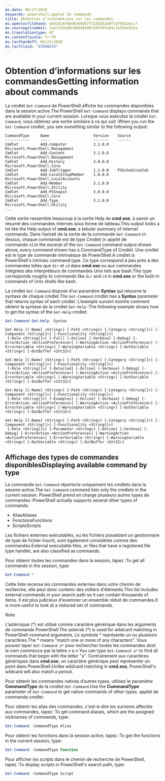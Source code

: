 ```yaml
---
ms.date: 08/27/2018
keywords: powershell,applet de commande
title: Obtention d’informations sur les commandes
ms.openlocfilehash: eb918c6f89d8369db775258263a8f7a7902a6cc7
ms.sourcegitcommit: 2aec310ad0c0b048400cb56f6fa64c1e554c812a
ms.translationtype: HT
ms.contentlocale: fr-FR
ms.lasthandoff: 05/23/2020
ms.locfileid: "83808635"
---
```

# <a name="getting-information-about-commands"></a><span data-ttu-id="dd854-103">Obtention d’informations sur les commandes</span><span class="sxs-lookup"><span data-stu-id="dd854-103">Getting information about commands</span></span>

<span data-ttu-id="dd854-104">La cmdlet `Get-Command` de PowerShell affiche les commandes disponibles dans la session active.</span><span class="sxs-lookup"><span data-stu-id="dd854-104">The PowerShell `Get-Command` displays commands that are available in your current session.</span></span>
<span data-ttu-id="dd854-105">Lorsque vous exécutez la cmdlet `Get-Command`, vous obtenez une sortie similaire à ce qui suit :</span><span class="sxs-lookup"><span data-stu-id="dd854-105">When you run the `Get-Command` cmdlet, you see something similar to the following output:</span></span>

```output
CommandType     Name                    Version    Source
-----------     ----                    -------    ------
Cmdlet          Add-Computer            3.1.0.0    Microsoft.PowerShell.Management
Cmdlet          Add-Content             3.1.0.0    Microsoft.PowerShell.Management
Cmdlet          Add-History             3.0.0.0    Microsoft.PowerShell.Core
Cmdlet          Add-JobTrigger          1.1.0.0    PSScheduledJob
Cmdlet          Add-LocalGroupMember    1.0.0.0    Microsoft.PowerShell.LocalAccounts
Cmdlet          Add-Member              3.1.0.0    Microsoft.PowerShell.Utility
Cmdlet          Add-PSSnapin            3.0.0.0    Microsoft.PowerShell.Core
Cmdlet          Add-Type                3.1.0.0    Microsoft.PowerShell.Utility
...
```

<span data-ttu-id="dd854-106">Cette sortie ressemble beaucoup à la sortie Help de **cmd.exe**, à savoir un résumé des commandes internes sous forme de tableau.</span><span class="sxs-lookup"><span data-stu-id="dd854-106">This output looks a lot like the Help output of **cmd.exe**: a tabular summary of internal commands.</span></span> <span data-ttu-id="dd854-107">Dans l’extrait de la sortie de la commande `Get-Command` ci-dessus, chaque commande est de type Cmdlet (« applet de commande »).</span><span class="sxs-lookup"><span data-stu-id="dd854-107">In the excerpt of the `Get-Command` command output shown above, every command shown has a CommandType of Cmdlet.</span></span> <span data-ttu-id="dd854-108">Une cmdlet est le type de commande intrinsèque de PowerShell.</span><span class="sxs-lookup"><span data-stu-id="dd854-108">A cmdlet is PowerShell's intrinsic command type.</span></span> <span data-ttu-id="dd854-109">Ce type correspond à peu près à des commandes telles que `dir` et `cd` dans **cmd.exe** ou aux commandes intégrées des interpréteurs de commandes Unix tels que bash.</span><span class="sxs-lookup"><span data-stu-id="dd854-109">This type corresponds roughly to commands like `dir` and `cd` in **cmd.exe** or the built-in commands of Unix shells like bash.</span></span>

<span data-ttu-id="dd854-110">La cmdlet `Get-Command` dispose d’un paramètre **Syntax** qui retourne la syntaxe de chaque cmdlet.</span><span class="sxs-lookup"><span data-stu-id="dd854-110">The `Get-Command` cmdlet has a **Syntax** parameter that returns syntax of each cmdlet.</span></span> <span data-ttu-id="dd854-111">L’exemple suivant montre comment obtenir la syntaxe de la cmdlet `Get-Help` :</span><span class="sxs-lookup"><span data-stu-id="dd854-111">The following example shows how to get the syntax of the `Get-Help` cmdlet:</span></span>

```powershell
Get-Command Get-Help -Syntax
```

```output
Get-Help [[-Name] <String>] [-Path <String>] [-Category <String[]>] [-Component <String[]>] [-Functionality <String[]>]
 [-Role <String[]>] [-Full] [-Online] [-Verbose] [-Debug] [-ErrorAction <ActionPreference>] [-WarningAction <ActionPreference>] [-ErrorVariable <String>] [-WarningVariable <String>] [-OutVariable <String>] [-OutBuffer <Int32>]

Get-Help [[-Name] <String>] [-Path <String>] [-Category <String[]>] [-Component <String[]>] [-Functionality <String[]>]
 [-Role <String[]>] [-Detailed] [-Online] [-Verbose] [-Debug] [-ErrorAction <ActionPreference>] [-WarningAction <ActionPreference>] [-ErrorVariable <String>] [-WarningVariable <String>] [-OutVariable <String>] [-OutBuffer <Int32>]

Get-Help [[-Name] <String>] [-Path <String>] [-Category <String[]>] [-Component <String[]>] [-Functionality <String[]>]
 [-Role <String[]>] [-Examples] [-Online] [-Verbose] [-Debug] [-ErrorAction <ActionPreference>] [-WarningAction <ActionPreference>] [-ErrorVariable <String>] [-WarningVariable <String>] [-OutVariable <String>] [-OutBuffer <Int32>]

Get-Help [[-Name] <String>] [-Path <String>] [-Category <String[]>] [-Component <String[]>] [-Functionality <String[]>]
 [-Role <String[]>] [-Parameter <String>] [-Online] [-Verbose] [-Debug] [-ErrorAction <ActionPreference>] [-WarningAction <ActionPreference>] [-ErrorVariable <String>] [-WarningVariable <String>] [-OutVariable <String>] [-OutBuffer <Int32>]
```

## <a name="displaying-available-command-by-type"></a><span data-ttu-id="dd854-112">Affichage des types de commandes disponibles</span><span class="sxs-lookup"><span data-stu-id="dd854-112">Displaying available command by type</span></span>

<span data-ttu-id="dd854-113">La commande `Get-Command` répertorie uniquement les cmdlets dans la session active.</span><span class="sxs-lookup"><span data-stu-id="dd854-113">The `Get-Command` command lists only the cmdlets in the current session.</span></span> <span data-ttu-id="dd854-114">PowerShell prend en charge plusieurs autres types de commandes :</span><span class="sxs-lookup"><span data-stu-id="dd854-114">PowerShell actually supports several other types of commands:</span></span>

- <span data-ttu-id="dd854-115">Alias</span><span class="sxs-lookup"><span data-stu-id="dd854-115">Aliases</span></span>
- <span data-ttu-id="dd854-116">Fonctions</span><span class="sxs-lookup"><span data-stu-id="dd854-116">Functions</span></span>
- <span data-ttu-id="dd854-117">Scripts</span><span class="sxs-lookup"><span data-stu-id="dd854-117">Scripts</span></span>

<span data-ttu-id="dd854-118">Les fichiers externes exécutables, ou les fichiers possédant un gestionnaire de type de fichier inscrit, sont également considérés comme des commandes.</span><span class="sxs-lookup"><span data-stu-id="dd854-118">External executable files, or files that have a registered file type handler, are also classified as commands.</span></span>

<span data-ttu-id="dd854-119">Pour obtenir toutes les commandes dans la session, tapez :</span><span class="sxs-lookup"><span data-stu-id="dd854-119">To get all commands in the session, type:</span></span>

```powershell
Get-Command *
```

<span data-ttu-id="dd854-120">Cette liste recense les commandes externes dans votre chemin de recherche, elle peut donc contenir des milliers d'éléments.</span><span class="sxs-lookup"><span data-stu-id="dd854-120">This list includes external commands in your search path so it can contain thousands of items.</span></span>
<span data-ttu-id="dd854-121">Il est plus judicieux d'examiner un ensemble réduit de commandes.</span><span class="sxs-lookup"><span data-stu-id="dd854-121">It is more useful to look at a reduced set of commands.</span></span>

> [!NOTE]
> <span data-ttu-id="dd854-122">L’astérisque (\*) est utilisé comme caractère générique dans les arguments de commande PowerShell.</span><span class="sxs-lookup"><span data-stu-id="dd854-122">The asterisk (\*) is used for wildcard matching in PowerShell command arguments.</span></span> <span data-ttu-id="dd854-123">Le symbole \* représente un ou plusieurs caractères.</span><span class="sxs-lookup"><span data-stu-id="dd854-123">The \* means "match one or more of any characters".</span></span> <span data-ttu-id="dd854-124">Vous pouvez taper `Get-Command a*` pour rechercher toutes les commandes dont le nom commence par la lettre « a ».</span><span class="sxs-lookup"><span data-stu-id="dd854-124">You can type `Get-Command a*` to find all commands that begin with the letter "a".</span></span> <span data-ttu-id="dd854-125">Contrairement aux caractères génériques dans **cmd.exe**, un caractère générique peut représenter un point dans PowerShell.</span><span class="sxs-lookup"><span data-stu-id="dd854-125">Unlike wildcard matching in **cmd.exe**, PowerShell's wildcard will also match a period.</span></span>

<span data-ttu-id="dd854-126">Pour obtenir les commandes natives d’autres types, utilisez le paramètre **CommandType** de la cmdlet `Get-Command`.</span><span class="sxs-lookup"><span data-stu-id="dd854-126">Use the **CommandType** parameter of `Get-Command` to get native commands of other types.</span></span>
<span data-ttu-id="dd854-127">applet de commande.</span><span class="sxs-lookup"><span data-stu-id="dd854-127">cmdlet.</span></span>

<span data-ttu-id="dd854-128">Pour obtenir les alias des commandes, c'est-à-dire les surnoms affectés aux commandes, tapez :</span><span class="sxs-lookup"><span data-stu-id="dd854-128">To get command aliases, which are the assigned nicknames of commands, type:</span></span>

```powershell
Get-Command -CommandType Alias
```

<span data-ttu-id="dd854-129">Pour obtenir les fonctions dans la session active, tapez :</span><span class="sxs-lookup"><span data-stu-id="dd854-129">To get the functions in the current session, type:</span></span>

```powershell
Get-Command -CommandType Function
```

<span data-ttu-id="dd854-130">Pour afficher les scripts dans le chemin de recherche de PowerShell, tapez :</span><span class="sxs-lookup"><span data-stu-id="dd854-130">To display scripts in PowerShell's search path, type:</span></span>

```powershell
Get-Command -CommandType Script
```
